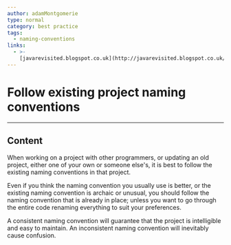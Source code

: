 ```yaml
---
author: adamMontgomerie
type: normal
category: best practice
tags:
  - naming-conventions
links:
  - >-
    [javarevisited.blogspot.co.uk](http://javarevisited.blogspot.co.uk/2014/10/10-java-best-practices-to-name-variables-methods-classes-packages.html){website}
---
```


# Follow existing project naming conventions


---

## Content

When working on a project with other programmers, or updating an old project, either one of your own or someone else's, it is best to follow the existing naming conventions in that project. 

Even if you think the naming convention you usually use is better, or the existing naming convention is archaic or unusual, you should follow the naming convention that is already in place; unless you want to go through the entire code renaming everything to suit your preferences.

A consistent naming convention will guarantee that the project is intelligible and easy to maintain. An inconsistent naming convention will inevitably cause confusion.
 
